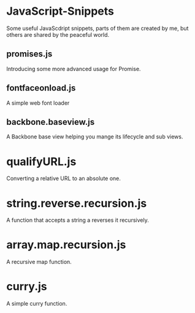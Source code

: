# JavaScript-Snippets

Some useful JavaScdript snippets, parts of them are created by me, but others are shared by the peaceful world.

## promises.js

Introducing some more advanced usage for Promise.

## fontfaceonload.js

A simple web font loader

## backbone.baseview.js

A Backbone base view helping you mange its lifecycle and sub views.

# qualifyURL.js

Converting a relative URL to an absolute one.

# string.reverse.recursion.js

A function that accepts a string a reverses it recursively.

# array.map.recursion.js

A recursive map function.

# curry.js

A simple curry function.

